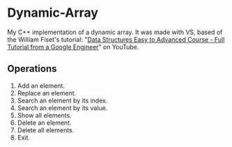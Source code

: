 # Dynamic-Array
My C++ implementation of a dynamic array. It was made with VS, based of the William Fiset's tutorial: "[Data Structures Easy to Advanced Course - Full Tutorial from a Google Engineer](https://www.youtube.com/watch?v=RBSGKlAvoiM)" on YouTube.

## Operations
1. Add an element.
2. Replace an element.
3. Search an element by its index.
4. Search an element by its value.
5. Show all elements.
6. Delete an element.
7. Delete all elements.
8. Exit.
